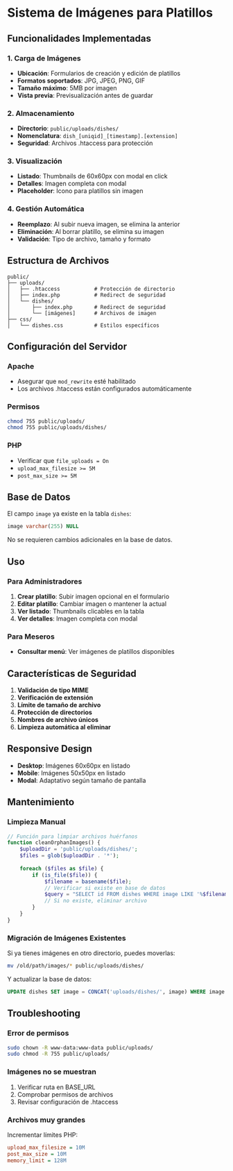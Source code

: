 # Sistema de Imágenes para Platillos

## Funcionalidades Implementadas

### 1. Carga de Imágenes
- **Ubicación**: Formularios de creación y edición de platillos
- **Formatos soportados**: JPG, JPEG, PNG, GIF
- **Tamaño máximo**: 5MB por imagen
- **Vista previa**: Previsualización antes de guardar

### 2. Almacenamiento
- **Directorio**: `public/uploads/dishes/`
- **Nomenclatura**: `dish_[uniqid]_[timestamp].[extension]`
- **Seguridad**: Archivos .htaccess para protección

### 3. Visualización
- **Listado**: Thumbnails de 60x60px con modal en click
- **Detalles**: Imagen completa con modal
- **Placeholder**: Icono para platillos sin imagen

### 4. Gestión Automática
- **Reemplazo**: Al subir nueva imagen, se elimina la anterior
- **Eliminación**: Al borrar platillo, se elimina su imagen
- **Validación**: Tipo de archivo, tamaño y formato

## Estructura de Archivos

```
public/
├── uploads/
│   ├── .htaccess           # Protección de directorio
│   ├── index.php           # Redirect de seguridad
│   └── dishes/
│       ├── index.php       # Redirect de seguridad
│       └── [imágenes]      # Archivos de imagen
├── css/
│   └── dishes.css          # Estilos específicos
```

## Configuración del Servidor

### Apache
- Asegurar que `mod_rewrite` esté habilitado
- Los archivos .htaccess están configurados automáticamente

### Permisos
```bash
chmod 755 public/uploads/
chmod 755 public/uploads/dishes/
```

### PHP
- Verificar que `file_uploads = On`
- `upload_max_filesize >= 5M`
- `post_max_size >= 5M`

## Base de Datos

El campo `image` ya existe en la tabla `dishes`:
```sql
image varchar(255) NULL
```

No se requieren cambios adicionales en la base de datos.

## Uso

### Para Administradores
1. **Crear platillo**: Subir imagen opcional en el formulario
2. **Editar platillo**: Cambiar imagen o mantener la actual
3. **Ver listado**: Thumbnails clicables en la tabla
4. **Ver detalles**: Imagen completa con modal

### Para Meseros
- **Consultar menú**: Ver imágenes de platillos disponibles

## Características de Seguridad

1. **Validación de tipo MIME**
2. **Verificación de extensión**
3. **Límite de tamaño de archivo**
4. **Protección de directorios**
5. **Nombres de archivo únicos**
6. **Limpieza automática al eliminar**

## Responsive Design

- **Desktop**: Imágenes 60x60px en listado
- **Mobile**: Imágenes 50x50px en listado
- **Modal**: Adaptativo según tamaño de pantalla

## Mantenimiento

### Limpieza Manual
```php
// Función para limpiar archivos huérfanos
function cleanOrphanImages() {
    $uploadDir = 'public/uploads/dishes/';
    $files = glob($uploadDir . '*');
    
    foreach ($files as $file) {
        if (is_file($file)) {
            $filename = basename($file);
            // Verificar si existe en base de datos
            $query = "SELECT id FROM dishes WHERE image LIKE '%$filename%'";
            // Si no existe, eliminar archivo
        }
    }
}
```

### Migración de Imágenes Existentes
Si ya tienes imágenes en otro directorio, puedes moverlas:
```bash
mv /old/path/images/* public/uploads/dishes/
```

Y actualizar la base de datos:
```sql
UPDATE dishes SET image = CONCAT('uploads/dishes/', image) WHERE image IS NOT NULL;
```

## Troubleshooting

### Error de permisos
```bash
sudo chown -R www-data:www-data public/uploads/
sudo chmod -R 755 public/uploads/
```

### Imágenes no se muestran
1. Verificar ruta en BASE_URL
2. Comprobar permisos de archivos
3. Revisar configuración de .htaccess

### Archivos muy grandes
Incrementar límites PHP:
```ini
upload_max_filesize = 10M
post_max_size = 10M
memory_limit = 128M
```